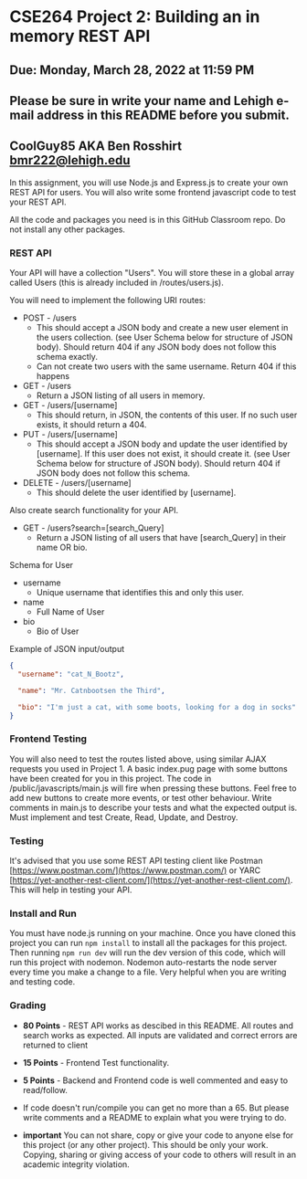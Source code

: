 # CSE264 Project 2: Building an in memory REST API

## Due: Monday, March 28, 2022 at 11:59 PM

## Please be sure in write your name and Lehigh e-mail address in this README before you submit.

## CoolGuy85 AKA Ben Rosshirt bmr222@lehigh.edu

In this assignment, you will use Node.js and Express.js to create your own REST API for users. You will also write some frontend javascript code to test your REST API.

All the code and packages you need is in this GitHub Classroom repo. Do not install any other packages.

### REST API

Your API will have a collection "Users". You will store these in a global array called Users (this is already included in /routes/users.js).

You will need to implement the following URI routes:

- POST - /users
  - This should accept a JSON body and create a new user element in the users collection. (see User Schema below for structure of JSON body). Should return 404 if any JSON body does not follow this schema exactly.
  - Can not create two users with the same username. Return 404 if this happens
- GET - /users
  - Return a JSON listing of all users in memory.
- GET - /users/[username]
  - This should return, in JSON, the contents of this user. If no such user exists, it should return a 404.
- PUT - /users/[username]
  - This should accept a JSON body and update the user identified by [username]. If this user does not exist, it should create it. (see User Schema below for structure of JSON body). Should return 404 if JSON body does not follow this schema.
- DELETE - /users/[username]
  - This should delete the user identified by [username].

Also create search functionality for your API.

- GET - /users?search=[search_Query]
  - Return a JSON listing of all users that have [search_Query] in their name OR bio.

Schema for User

- username
  - Unique username that identifies this and only this user.
- name
  - Full Name of User
- bio
  - Bio of User

Example of JSON input/output

```json
{
  "username": "cat_N_Bootz",

  "name": "Mr. Catnbootsen the Third",

  "bio": "I'm just a cat, with some boots, looking for a dog in socks"
}
```

### Frontend Testing

You will also need to test the routes listed above, using similar AJAX requests you used in Project 1. A basic index.pug page with some buttons have been created for you in this project. The code in /public/javascripts/main.js will fire when pressing these buttons. Feel free to add new buttons to create more events, or test other behaviour. Write comments in main.js to describe your tests and what the expected output is. Must implement and test Create, Read, Update, and Destroy.

### Testing

It's advised that you use some REST API testing client like Postman [https://www.postman.com/](https://www.postman.com/) or YARC [https://yet-another-rest-client.com/](https://yet-another-rest-client.com/). This will help in testing your API.

### Install and Run

You must have node.js running on your machine. Once you have cloned this project you can run `npm install` to install all the packages for this project. Then running `npm run dev` will run the dev version of this code, which will run this project with nodemon. Nodemon auto-restarts the node server every time you make a change to a file. Very helpful when you are writing and testing code.

### Grading

- **80 Points** - REST API works as descibed in this README. All routes and search works as expected. All inputs are validated and correct errors are returned to client
- **15 Points** - Frontend Test functionality.
- **5 Points** - Backend and Frontend code is well commented and easy to read/follow.

- If code doesn't run/compile you can get no more than a 65. But please write comments and a README to explain what you were trying to do.
- **important** You can not share, copy or give your code to anyone else for this project (or any other project). This should be only your work. Copying, sharing or giving access of your code to others will result in an academic integrity violation.
